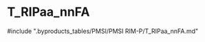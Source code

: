 # T_RIPaa_nnFA

<!-- ATTENTION : Ne pas supprimer ou modifier la ligne ci-dessous -->
#include ".byproducts_tables/PMSI/PMSI RIM-P/T_RIPaa_nnFA.md"
<!-- ATTENTION : Ne pas supprimer ou modifier la ligne ci-dessus -->
